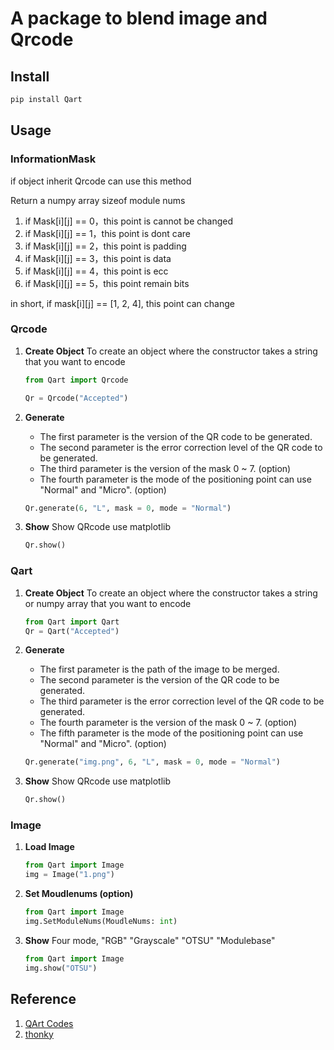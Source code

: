 # A package to blend image and Qrcode


## Install

```py
pip install Qart
```

## Usage

### InformationMask

if object inherit Qrcode can use this method

Return a numpy array sizeof module nums


1. if Mask[i][j] == 0，this point is cannot be changed
2. if Mask[i][j] == 1，this point is dont care
3. if Mask[i][j] == 2，this point is padding
4. if Mask[i][j] == 3，this point is data
5. if Mask[i][j] == 4，this point is ecc
6. if Mask[i][j] == 5，this point remain bits


in short, if mask[i][j] == [1, 2, 4], this point can change

### Qrcode

1. **Create Object**
    To create an object where the constructor takes a string that you want to encode

    ```py
    from Qart import Qrcode

    Qr = Qrcode("Accepted")
    ```

2. **Generate**
    - The first parameter is the version of the QR code to be generated.
    - The second parameter is the error correction level of the QR code to be generated.
    - The third parameter is the version of the mask 0 ~ 7. (option)
    - The fourth parameter is the mode of the positioning point can use "Normal" and "Micro". (option)

    ```py
    Qr.generate(6, "L", mask = 0, mode = "Normal")
    ```

3. **Show**
    Show QRcode use matplotlib

    ```py
    Qr.show()
    ```

### Qart 

1. **Create Object**
    To create an object where the constructor takes a string or numpy array that you want to encode

    ```py
    from Qart import Qart
    Qr = Qart("Accepted")
    ```

2. **Generate**
    - The first parameter is the path of the image to be merged.
    - The second parameter is the version of the QR code to be generated.
    - The third parameter is the error correction level of the QR code to be generated.
    - The fourth parameter is the version of the mask 0 ~ 7. (option)
    - The fifth parameter is the mode of the positioning point can use "Normal" and "Micro". (option)

    ```py
    Qr.generate("img.png", 6, "L", mask = 0, mode = "Normal")
    ```

3. **Show**
    Show QRcode use matplotlib

    ```py
    Qr.show()
    ```

### Image

1. **Load Image**
   ```py
   from Qart import Image
   img = Image("1.png")
   ```
3. **Set Moudlenums (option)**
   ```py
   from Qart import Image
   img.SetModuleNums(MoudleNums: int)
   ```
4. **Show**
   Four mode, "RGB" "Grayscale" "OTSU" "Modulebase"
            
   ```py
   from Qart import Image
   img.show("OTSU")
   ```

## Reference

1. [QArt Codes](https://research.swtch.com/qart)
2. [thonky](https://www.thonky.com/qr-code-tutorial/)
